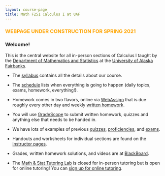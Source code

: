 ```yaml
---
layout: course-page
title: Math F251 Calculus I at UAF
---
```


### <span style="color:orange">WEBPAGE UNDER CONSTRUCTION FOR SPRING 2021</span>

### Welcome!

This is the central website for all in-person sections of Calculus I 
taught by the [Department of Mathematics and Statistics](http://www.uaf.edu/dms)
at the [University of Alaska Fairbanks](http://www.uaf.edu).

* The [syllabus](assets/general/Spring2020/MATH251-Syllabus-S2021-generic.pdf) contains all the details about our course.

* The [schedule](assets/general/Spring2021/Math251-Schedule.pdf) lists when everything is going to happen (daily topics, exams, homework, everything!).

* Homework comes in two flavors, online via [WebAssign](webassign.html)
that is due roughly every other day and weekly [written homework](writtenhomework).

* You will use [GradeScope](FIXME) to submit written homework, quizzes and anything else that needs to be handed in.

* We have lots of examples of previous [quizzes](quizzes), 
[proficiencies](proficiencies), and [exams](exams).

* Handouts and worksheets for individual sections are found 
on the [instructor pages](instructors.html).

* Grades, written homework solutions, and videos are at [BlackBoard](https://classes.alaska.edu).

* The [Math & Stat Tutoring Lab](https://www.uaf.edu/dms/mathlab/index.php) is closed for in-person tutoring but is open for online tutoring!  You can [sign up for online tutoring](https://fairbanks.go-redrock.com/).

